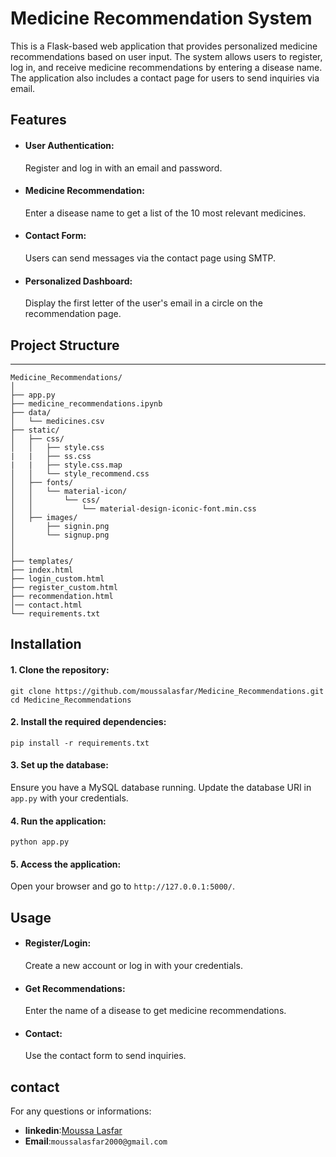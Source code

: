 # Medicine Recommendation System
This is a Flask-based web application that provides personalized medicine recommendations based on user input. The system allows users to register, log in, and receive medicine recommendations by entering a disease name. The application also includes a contact page for users to send inquiries via email.

## Features
- #### User Authentication:
  Register and log in with an email and password.
- #### Medicine Recommendation:
  Enter a disease name to get a list of the 10 most relevant medicines.
- #### Contact Form:
  Users can send messages via the contact page using SMTP.
- #### Personalized Dashboard:
  Display the first letter of the user's email in a circle on the recommendation page.
## Project Structure
__________________________________________________________________________________________
```
Medicine_Recommendations/
│
├── app.py
├── medicine_recommendations.ipynb
├── data/
│   └── medicines.csv
├── static/
│   ├── css/
│   │   ├── style.css
|   |   ├── ss.css
|   |   ├── style.css.map
│   │   └── style_recommend.css
│   ├── fonts/
│   │   └── material-icon/
│   │       └── css/
│   │           └── material-design-iconic-font.min.css
│   ├── images/
│       ├── signin.png
│       └── signup.png
│   
│   
├── templates/
├── index.html
├── login_custom.html
├── register_custom.html
├── recommendation.html
│── contact.html
└── requirements.txt
```
## Installation
#### 1. Clone the repository:
```
git clone https://github.com/moussalasfar/Medicine_Recommendations.git
cd Medicine_Recommendations
```
#### 2. Install the required dependencies:
```pip install -r requirements.txt```
#### 3. Set up the database:
Ensure you have a MySQL database running. Update the database URI in ```app.py``` with your credentials.
#### 4. Run the application:
```python app.py```
#### 5. Access the application:
Open your browser and go to ```http://127.0.0.1:5000/```.
## Usage
- #### Register/Login:
  Create a new account or log in with your credentials.
- #### Get Recommendations:
  Enter the name of a disease to get medicine recommendations.
- #### Contact:
  Use the contact form to send inquiries.
## contact
For any questions or informations:
- **linkedin**:<a href="www.linkedin.com/in/moussa-lasfar-423793196" target="_blank">Moussa Lasfar</a><br>
- **Email**:`moussalasfar2000@gmail.com`
